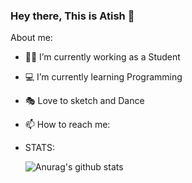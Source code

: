 ### Hey there, This is Atish 👋
About me:

- 🐱‍🏍 I’m currently working as a Student
- 💻 I’m currently learning Programming 
- 🎭  Love to sketch and Dance
- 📫 How to reach me: 

- STATS:

    ![Anurag's github stats](https://github-readme-stats.vercel.app/api?username=Atish1998&show_icons=true&theme=gruvbox)

